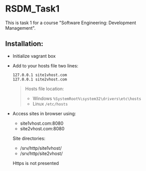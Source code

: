 # RSDM_Task1
This is task 1 for a course "Software Engineering: Development Management".

## Installation:
  - Initialize vagrant box
  - Add to your hosts file two lines:
    ```
    127.0.0.1 site1vhost.com
    127.0.0.1 site2vhost.com
    ```
    >Hosts file location:
    >- Windows
    >```%SystemRoot%\system32\drivers\etc\hosts```
    >- Linux
    >```/etc/hosts```
  - Access sites in browser using:
    - site1vhost.com:8080
    - site2vhost.com:8080
    
    Site directories:
     - /srv/http/site1vhost/
     - /srv/http/site2vhost/
    
    Https is not presented
